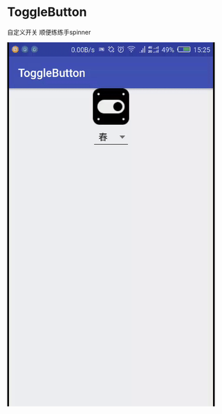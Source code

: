 # ToggleButton
自定义开关
顺便练练手spinner

![image](https://github.com/84361186/ToggleButton/blob/master/ToggleButton.gif )
